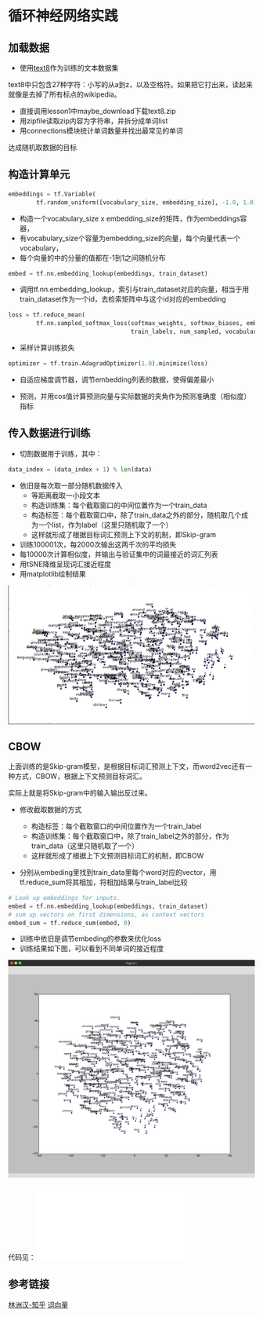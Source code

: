 # 循环神经网络实践
## 加载数据
- 使用[text8](http://mattmahoney.net/dc/textdata)作为训练的文本数据集

text8中只包含27种字符：小写的从a到z，以及空格符。如果把它打出来，读起来就像是去掉了所有标点的wikipedia。

- 直接调用lesson1中maybe_download下载text8.zip
- 用zipfile读取zip内容为字符串，并拆分成单词list
- 用connections模块统计单词数量并找出最常见的单词


达成随机取数据的目标

## 构造计算单元

```python
embeddings = tf.Variable(
        tf.random_uniform([vocabulary_size, embedding_size], -1.0, 1.0))
```

- 构造一个vocabulary_size x embedding_size的矩阵，作为embeddings容器，
- 有vocabulary_size个容量为embedding_size的向量，每个向量代表一个vocabulary，
- 每个向量的中的分量的值都在-1到1之间随机分布

```python
embed = tf.nn.embedding_lookup(embeddings, train_dataset)
```

- 调用tf.nn.embedding_lookup，索引与train_dataset对应的向量，相当于用train_dataset作为一个id，去检索矩阵中与这个id对应的embedding

```python
loss = tf.reduce_mean(
        tf.nn.sampled_softmax_loss(softmax_weights, softmax_biases, embed,
                                   train_labels, num_sampled, vocabulary_size))
```

- 采样计算训练损失

```python
optimizer = tf.train.AdagradOptimizer(1.0).minimize(loss)
```

- 自适应梯度调节器，调节embedding列表的数据，使得偏差最小

- 预测，并用cos值计算预测向量与实际数据的夹角作为预测准确度（相似度）指标

## 传入数据进行训练
- 切割数据用于训练，其中：

```python
data_index = (data_index + 1) % len(data)
```

- 依旧是每次取一部分随机数据传入
  - 等距离截取一小段文本
  - 构造训练集：每个截取窗口的中间位置作为一个train_data
  - 构造标签：每个截取窗口中，除了train_data之外的部分，随机取几个成为一个list，作为label（这里只随机取了一个）
  - 这样就形成了根据目标词汇预测上下文的机制，即Skip-gram
- 训练100001次，每2000次输出这两千次的平均损失
- 每10000次计算相似度，并输出与验证集中的词最接近的词汇列表
- 用tSNE降维呈现词汇接近程度
- 用matplotlib绘制结果

![](../../res/word2vec_res.png)

## CBOW
上面训练的是Skip-gram模型，是根据目标词汇预测上下文，而word2vec还有一种方式，CBOW，根据上下文预测目标词汇。

实际上就是将Skip-gram中的输入输出反过来。

- 修改截取数据的方式
  - 构造标签：每个截取窗口的中间位置作为一个train_label
  - 构造训练集：每个截取窗口中，除了train_label之外的部分，作为train_data（这里只随机取了一个）
  - 这样就形成了根据上下文预测目标词汇的机制，即CBOW

- 分别从embeding里找到train_data里每个word对应的vector，用tf.reduce_sum将其相加，将相加结果与train_label比较

```python
# Look up embeddings for inputs.
embed = tf.nn.embedding_lookup(embeddings, train_dataset)
# sum up vectors on first dimensions, as context vectors
embed_sum = tf.reduce_sum(embed, 0)
```

- 训练中依旧是调节embeding的参数来优化loss
- 训练结果如下图，可以看到不同单词的接近程度

![](../../res/cbow_res.png)

代码见：
![](../../src/rnn/cbow.py)



## 参考链接
[林洲汉-知乎](https://www.zhihu.com/question/28473843/answer/68797210)
[词向量](http://www.jeyzhang.com/tensorflow-learning-notes-3.html)


